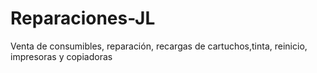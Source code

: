 # Reparaciones-JL
Venta de consumibles, reparación, recargas de cartuchos,tinta, reinicio, impresoras y copiadoras 
